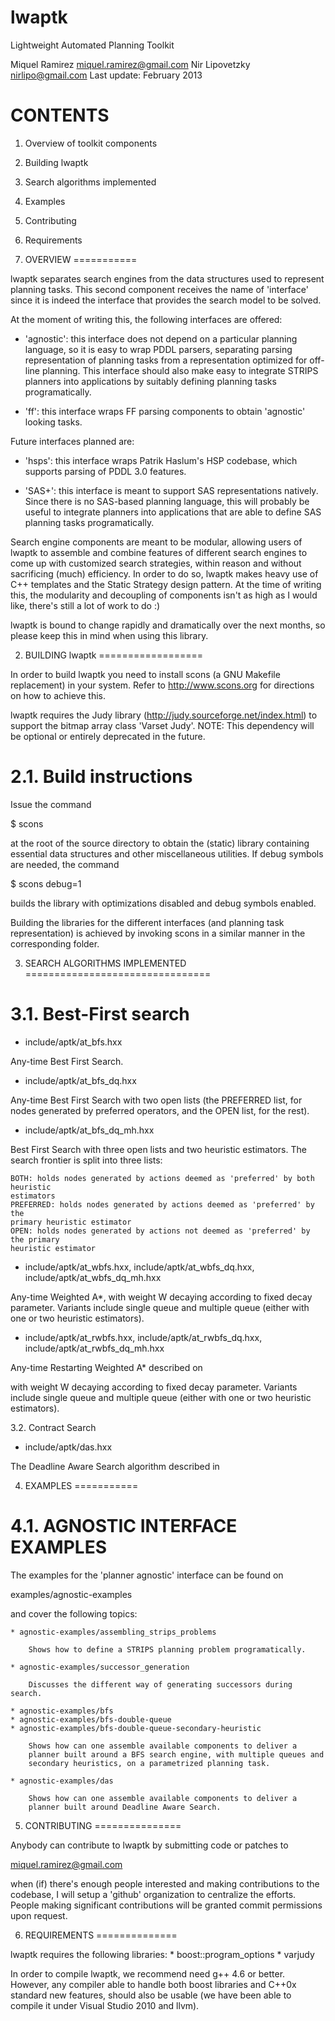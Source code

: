 lwaptk
======

Lightweight Automated Planning Toolkit

Miquel Ramirez <miquel.ramirez@gmail.com>
Nir Lipovetzky <nirlipo@gmail.com>
Last update: February 2013

CONTENTS
========

1. Overview of toolkit components
2. Building lwaptk
3. Search algorithms implemented
4. Examples
5. Contributing
6. Requirements

1. OVERVIEW
===========

lwaptk separates search engines from the data structures used to represent
planning tasks. This second component receives the name of 'interface' since
it is indeed the interface that provides the search model to be solved.

At the moment of writing this, the following interfaces are offered:

* 'agnostic': this interface does not depend on a particular planning language,
so it is easy to wrap PDDL parsers, separating parsing representation of planning
tasks from a representation optimized for off-line planning. This interface should
also make easy to integrate STRIPS planners into applications by suitably
defining planning tasks programatically.

* 'ff': this interface wraps FF parsing components to obtain 'agnostic' looking
tasks.

Future interfaces planned are:

* 'hsps': this interface wraps Patrik Haslum's HSP codebase, which supports parsing
of PDDL 3.0 features.

* 'SAS+': this interface is meant to support SAS representations natively. Since
there is no SAS-based planning language, this will probably be useful to integrate
planners into applications that are able to define SAS planning tasks programatically.

Search engine components are meant to be modular, allowing users of lwaptk to
assemble and combine features of different search engines to come up with customized
search strategies, within reason and without sacrificing (much) efficiency. In order to
do so, lwaptk makes heavy use of C++ templates and the Static Strategy design pattern.
At the time of writing this, the modularity and decoupling of components isn't as high 
as I would like, there's still a lot of work to do :)

lwaptk is bound to change rapidly and dramatically over the next months, so please keep
this in mind when using this library.

2. BUILDING lwaptk
==================

In order to build lwaptk you need to install scons (a GNU Makefile replacement)
in your system. Refer to http://www.scons.org for directions on how to achieve
this.

lwaptk requires the Judy library (http://judy.sourceforge.net/index.html) to
support the bitmap array class 'Varset Judy'. NOTE: This dependency will be optional
or entirely deprecated in the future.

2.1. Build instructions
=======================

Issue the command

$ scons

at the root of the source directory to obtain the (static) library containing 
essential data structures and other miscellaneous utilities. If debug symbols are
needed, the command

$ scons debug=1

builds the library with optimizations disabled and debug symbols enabled.

Building the libraries for the different interfaces (and planning task representation)
is achieved by invoking scons in a similar manner in the corresponding folder.

3. SEARCH ALGORITHMS IMPLEMENTED
================================

3.1. Best-First search 
======================

* include/aptk/at_bfs.hxx

Any-time Best First Search.

* include/aptk/at_bfs_dq.hxx

Any-time Best First Search with two open lists (the PREFERRED list, for nodes generated
by preferred operators, and the OPEN list, for the rest).

* include/aptk/at_bfs_dq_mh.hxx

Best First Search with three open lists and two heuristic estimators. The search
frontier is split into three lists:

	BOTH: holds nodes generated by actions deemed as 'preferred' by both heuristic
	estimators
	PREFERRED: holds nodes generated by actions deemed as 'preferred' by the
	primary heuristic estimator
	OPEN: holds nodes generated by actions not deemed as 'preferred' by the primary
	heuristic estimator

* include/aptk/at_wbfs.hxx, include/aptk/at_wbfs_dq.hxx, include/aptk/at_wbfs_dq_mh.hxx

Any-time Weighted A*, with weight W decaying according to fixed decay parameter. Variants
include single queue and multiple queue (either with one or two heuristic estimators).

* include/aptk/at_rwbfs.hxx, include/aptk/at_rwbfs_dq.hxx, include/aptk/at_rwbfs_dq_mh.hxx

Any-time Restarting Weighted A* described on

with weight W decaying according to fixed decay parameter. Variants
include single queue and multiple queue (either with one or two heuristic estimators).

3.2. Contract Search

* include/aptk/das.hxx

The Deadline Aware Search algorithm described in 

4. EXAMPLES
===========

4.1. AGNOSTIC INTERFACE EXAMPLES
================================

The examples for the 'planner agnostic' interface can be found on

examples/agnostic-examples

and cover the following topics:

	* agnostic-examples/assembling_strips_problems

		Shows how to define a STRIPS planning problem programatically.

	* agnostic-examples/successor_generation
		
		Discusses the different way of generating successors during search.

	* agnostic-examples/bfs
	* agnostic-examples/bfs-double-queue 
	* agnostic-examples/bfs-double-queue-secondary-heuristic

		Shows how can one assemble available components to deliver a
		planner built around a BFS search engine, with multiple queues and
		secondary heuristics, on a parametrized planning task.

	* agnostic-examples/das

		Shows how can one assemble available components to deliver a
		planner built around Deadline Aware Search.



5. CONTRIBUTING
===============

Anybody can contribute to lwaptk by submitting code or patches to

miquel.ramirez@gmail.com

when (if) there's enough people interested and making contributions
to the codebase, I will setup a 'github' organization to centralize the
efforts. People making significant contributions will be granted 
commit permissions upon request.

6. REQUIREMENTS
==============

lwaptk requires the following libraries:
	* boost::program_options
	* varjudy

In order to compile lwaptk, we recommend need g++ 4.6 or better. However, any 
compiler able to handle both boost libraries and C++0x standard new features, 
should also be usable (we have been able to compile it under Visual Studio 
2010 and llvm).

